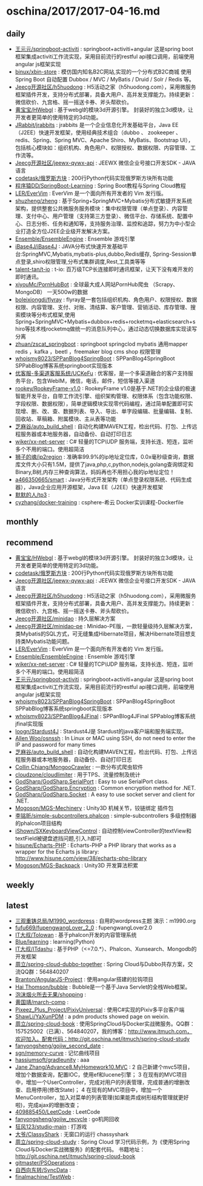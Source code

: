 # oschina/2017/2017-04-16.md



## daily

- [王元元/springboot-activiti](http://git.oschina.net/wyy396731037/springboot-activiti) : springboot+activiti+angular 这是spring boot框架集成activiti工作流实现，采用目前流行的restful api接口调用，前端使用angular js框架实现
- [binux/xbin-store](http://git.oschina.net/binu/xbin-store) : 模仿国内知名B2C网站,实现的一个分布式B2C商城 使用Spring Boot 自动配置 Dubbox / MVC / MyBatis / Druid / Solr / Redis 等。
- [Jeecg开源社区/h5huodong](http://git.oschina.net/jeecg/h5huodong) : H5活动之家（h5huodong.com），采用微服务框架插件开发，支持分布式部署，具备大用户、高并发支撑能力。持续更新：微信砍价、九宫格、摇一摇送卡券、斧头帮砍价。
- [黄宝宝/HWebgl](http://git.oschina.net/Mabel/hwebgl) : 基于webgl的模块3d开源引擎。 封装好的独立3d模块，让开发者更简单的使用特定的3d功能。
- [JRabbit/jrabbits](http://git.oschina.net/jeebases/jrabbits) : jrabbits 是一个企业信息化开发基础平台，Java EE（J2EE）快速开发框架，使用经典技术组合（dubbo 、 zookeeper 、redis、Spring、Spring MVC、Apache Shiro、MyBatis、Bootstrap UI），包括核心模块如：组织机构、角色用户、权限授权、数据权限、内容管理、工作流等。
- [Jeecg开源社区/jeewx-qywx-api](http://git.oschina.net/jeecg/jeewx-qywx-api) : JEEWX 微信企业号接口开发SDK - JAVA语言
- [codetask/俄罗斯方块](http://git.oschina.net/codetimer/eluosifangkuai) : 200行Python代码实现俄罗斯方块所有功能
- [程序猿DD/SpringBoot-Learning](http://git.oschina.net/didispace/SpringBoot-Learning) : Spring Boot教程与Spring Cloud教程
- [LER/EverVim](http://git.oschina.net/ler/EverVim) : EverVim 是一个面向所有开发者的 Vim 发行版。
- [shuzheng/zheng](http://git.oschina.net/shuzheng/zheng) : 基于Spring+SpringMVC+Mybatis分布式敏捷开发系统架构，提供整套公共微服务服务模块：集中权限管理（单点登录）、内容管理、支付中心、用户管理（支持第三方登录）、微信平台、存储系统、配置中心、日志分析、任务和通知等，支持服务治理、监控和追踪，努力为中小型企业打造全方位J2EE企业级开发解决方案。
- [Ensemble/EnsembleEngine](http://git.oschina.net/nanchengyinan/ensembleengine) : Ensemble 游戏引擎
- [iBase4J/iBase4J](http://git.oschina.net/iBase4J/iBase4J) : JAVA分布式快速开发基础平台:SpringMVC,Mybatis,mybatis-plus,dubbo,Redis缓存, Spring-Session单点登录,shiro权限管理,分布式集群调度,Rest,工具类等等
- [talent-tan/t-io](http://git.oschina.net/tywo45/t-io) : t-io: 百万级TCP长连接即时通讯框架，让天下没有难开发的即时通讯。
- [xiyouMc/PornHubBot](http://git.oschina.net/xiyouMc/pornhubbot) : 全球最大成人网站PornHub爬虫 （Scrapy、MongoDB） 一天500w的数据
- [boleixiongdi/flyray](http://git.oschina.net/boleixiongdi/flyray) : flyray是一套包括组织机构、角色用户、权限授权、数据权限、内容管理、支付、对账、清结算、客户管理、营销活动、库存管理、搜索模块等分布式框架,使用Spring+SpringMVC+Mybatis+dubbox+redis+rocketmq+elasticsearch+shiro等技术栈rocketmq做统一的消息队列中心，通过动态切换数据库实现读写分离
- [zhuan/zscat_springboot](http://git.oschina.net/catshen/zscat_springboot) : springboot springclod mybatis 通用mapper redis ，kafka ，beetl ，freemaker blog cms shop 权限管理
- [whoismy8023/SPPanBlog4SpringBoot](http://git.oschina.net/whoismy8023/sppanblog4springboot) : SPPanBlog4SpringBoot SPPabBlog博客系统springboot实现版本
- [优客服-多渠道客服系统/UCKeFu](http://git.oschina.net/ukewo/ukefu) : 优客服，是一个多渠道融合的客户支持服务平台，包含WebIM，微信，电话，邮件，短信等接入渠道
- [rookey/RookeyFrame-v1.0](http://git.oschina.net/rookey/RookeyFrame-v1.0) : RookeyFrame v1.0是基于.NET的企业级的极速智能开发平台，自带工作流引擎、组织架构管理、权限体系（包含功能权限、字段权限、数据权限），简单逻辑模块实现零代码编程，通过简单配置即可实现增、删、改、查、数据列表、导入、导出、单字段编辑、批量编辑、复制、回收站、草稿箱、附属模块、主从表等功能
- [芝麻谷/auto_build_shell](http://git.oschina.net/houjinxin/auto_build_shell) : 自动化构建MAVEN工程，检出代码、打包、上传远程服务器或本地服务器，自动备份、自动打印日志
- [wiker/xx-net-server](http://git.oschina.net/wiker/xx-tcp-server) : C# 轻量的TCP\UDP 服务端，支持长连、短连，监听多个不用的端口。使用超简洁
- [狮子的魂/ip2region](http://git.oschina.net/lionsoul/ip2region) : 准确率99.9%的ip地址定位库，0.0x毫秒级查询，数据库文件大小只有1.5M，提供了java,php,c,python,nodejs,golang查询绑定和Binary,B树,内存三种查询算法，妈妈再也不用担心我的ip地址定位！
- [a466350665/smart](http://git.oschina.net/a466350665/smart) : Java分布式开发架构（单点登录权限系统、代码生成器），Java企业应用开源框架，Java EE（J2EE）快速开发框架
- [默默的人/tp3](http://git.oschina.net/lyp256/tp3) : 
- [cyzhang/docker-training](http://git.oschina.net/dockerf/docker-training) : csphere-希云 Docker实训课程-Dockerfile


## monthly



## recommend

- [黄宝宝/HWebgl](http://git.oschina.net/Mabel/hwebgl) : 基于webgl的模块3d开源引擎。 封装好的独立3d模块，让开发者更简单的使用特定的3d功能。
- [codetask/俄罗斯方块](http://git.oschina.net/codetimer/eluosifangkuai) : 200行Python代码实现俄罗斯方块所有功能
- [Jeecg开源社区/jeewx-qywx-api](http://git.oschina.net/jeecg/jeewx-qywx-api) : JEEWX 微信企业号接口开发SDK - JAVA语言
- [Jeecg开源社区/h5huodong](http://git.oschina.net/jeecg/h5huodong) : H5活动之家（h5huodong.com），采用微服务框架插件开发，支持分布式部署，具备大用户、高并发支撑能力。持续更新：微信砍价、九宫格、摇一摇送卡券、斧头帮砍价。
- [Jeecg开源社区/minidao](http://git.oschina.net/jeecg/minidao) : 持久层解决方案
- [Jeecg开源社区/minidao-pe](http://git.oschina.net/jeecg/minidao-pe) : Minidao-PE版，一款轻量级持久层解决方案，类Mybatis的SQL方式，可无缝集成Hibernate项目，解决Hibernate项目想支持类Mybatis功能问题。
- [LER/EverVim](http://git.oschina.net/ler/EverVim) : EverVim 是一个面向所有开发者的 Vim 发行版。
- [Ensemble/EnsembleEngine](http://git.oschina.net/nanchengyinan/ensembleengine) : Ensemble 游戏引擎
- [wiker/xx-net-server](http://git.oschina.net/wiker/xx-tcp-server) : C# 轻量的TCP\UDP 服务端，支持长连、短连，监听多个不用的端口。使用超简洁
- [王元元/springboot-activiti](http://git.oschina.net/wyy396731037/springboot-activiti) : springboot+activiti+angular 这是spring boot框架集成activiti工作流实现，采用目前流行的restful api接口调用，前端使用angular js框架实现
- [whoismy8023/SPPanBlog4SpringBoot](http://git.oschina.net/whoismy8023/sppanblog4springboot) : SPPanBlog4SpringBoot SPPabBlog博客系统springboot实现版本
- [whoismy8023/SPPanBlog4JFinal](http://git.oschina.net/whoismy8023/sppanblog4jfinal) : SPPanBlog4JFinal SPPablog博客系统jfinal实现版
- [loogn/Stardust4J](http://git.oschina.net/loogn/stardust4j) : Stardust4J是 Stardust的java客户端和服务端实现。
- [Allen Woo/osnssh](http://git.oschina.net/osnoob/noobssh) : In Linux or MAC using SSH, do not need to enter the IP and password for many times
- [芝麻谷/auto_build_shell](http://git.oschina.net/houjinxin/auto_build_shell) : 自动化构建MAVEN工程，检出代码、打包、上传远程服务器或本地服务器，自动备份、自动打印日志
- [Collin Chiang/MongooCrawler](http://git.oschina.net/coliza/MongooCrawler) : 一款分布式爬虫软件
- [cloudzone/cloudlimiter](http://git.oschina.net/cloudzone/cloudlimiter) : 用于TPS、流量控制及统计
- [GodSharp/GodSharp.SerialPort](http://git.oschina.net/GodSharp/GodSharp.SerialPort) : Easy to use SerialPort class.
- [GodSharp/GodSharp.Encryption](http://git.oschina.net/GodSharp/GodSharp.Encryption) : Common encryption method for .NET.
- [GodSharp/GodSharp.Socket](http://git.oschina.net/GodSharp/GodSharp.Socket) : A easy to use socket server and client for .NET.
- [Mogoson/MGS-Mechinery](http://git.oschina.net/Mogoson/MGS-Mechinery) : Unity3D 机械关节，铰链绑定 插件包
- [李铭昕/simple-subcontrollers.phalcon](http://git.oschina.net/limingxinleo/simple-subcontrollers.phalcon) : simple-subcontrollers 多级控制器的phalcon项目结构
- [iShown/SXKeyboardViewControl](http://git.oschina.net/iShown/SXKeyboardViewControl) : 自动控制viewController的textView和textField被键盘遮挡问题,引入.h即可
- [hisune/Echarts-PHP](http://git.oschina.net/hisune/Echarts-PHP) : Echarts-PHP a PHP library that works as a wrapper for the Echarts js library: http://www.hisune.com/view/38/echarts-php-library
- [Mogoson/MGS-Backpack](http://git.oschina.net/Mogoson/MGS-Backpack) : Unity3D 开发算法积累


## weekly



## latest

- [三观重铸总局/M1990_wordpress](http://git.oschina.net/m1990/M1990_wordpress) : 自用的wordpress主题 演示：m1990.org
- [fufu669/fupengwangLover_2_0](http://git.oschina.net/fufu669/fupengwanglover_2_0) : fupengwangLover2.0
- [IT大叔/Tolowan](http://git.oschina.net/itdashu/Tolowan) : 基于phalcon开发的内容管理系统
- [Blue/learning](http://git.oschina.net/yuzhichao/learning) : learning(Python)
- [IT大叔/ITdashu](http://git.oschina.net/itdashu/itdashu) : 基于PHP（<=7.0.*）、Phalcon、Xunsearch、Mongodb的开发框架
- [周立/spring-cloud-dubbo-together](http://git.oschina.net/itmuch/spring-cloud-dubbo-together) : Spring Cloud与Dubbo共存方案，交流QQ群：564840207
- [Branton/AngularJS-Project](http://git.oschina.net/branton/angular20170326) : 使用angular搭建的拉钩项目
- [Hai Thomson/bubble](http://git.oschina.net/haithomson/bubble) : Bubble是一个基于Java Servlet的全栈Web框架。
- [泡沫烟火所去无果/shopping](http://git.oschina.net/zdd.chinabs/shopping) : 
- [黄国靖/march-comp](http://git.oschina.net/HGJing/march-comp) : 
- [Pixeez_Plus_Project/PixivUniversal](http://git.oschina.net/PixeezPlus/PixivUniversal) : 使用C#实现的Pixiv多平台客户端
- [ShawLi/YaXunPDM](http://git.oschina.net/shawlihaha/YaXunPDM) : a pdm products showed page on weixin.
- [周立/spring-cloud-book](http://git.oschina.net/itmuch/spring-cloud-book) : 使用SpringCloud与Docker实战微服务。QQ群：157525002（已满）、564840207，我的博客：http://www.itmuch.com，欢迎加入。配套代码：http://git.oschina.net/itmuch/spring-cloud-study
- [fanyongsheng/gojiw_second_date](http://git.oschina.net/fys91/gojiw_second_date) : 
- [sgn/memory-curve](http://git.oschina.net/zadff/memory-curve) : 记忆曲线项目
- [hassiumsoft/gradleunity](http://git.oschina.net/hassiumsoft/gradleunity) : aaa
- [Jane Zhang/Advance8.MyHomework10.MVC](http://git.oschina.net/gainorloss_259/advance8-myhomework10-mvc) : 2 自己新建个mvc5项目，增加个数据查询，配置IOC，使用ef和lucene引擎； 3 在现有的MVC项目中，增加一个UserController，完成对用户的列表管理，完成普通的增删改查、启用停用(修改State)； 4 在现有的MVC项目中，增加一个MenuController，加入对菜单的列表管理(如果能弄成树形结构管理就更好啦)，完成ajax的增删改查；
- [409885450/LeetCode](http://git.oschina.net/409885450/LeetCode) : LeetCode
- [fanyongsheng/gojiw_recycle](http://git.oschina.net/fys91/gojiw_recycle) : go机网回收
- [狂风123/studio-main](http://git.oschina.net/xgyin/studio-main) : 打游戏
- [大爷/ClassyShark](http://git.oschina.net/safei/classyshark) : 无窗口的运行 chassyshark
- [周立/spring-cloud-study](http://git.oschina.net/itmuch/spring-cloud-study) : Spring Cloud 学习代码示例，为《使用Spring Cloud与Docker实战微服务》的配套代码。 书籍地址：http://git.oschina.net/itmuch/spring-cloud-book
- [gitmaster/PSOperations](http://git.oschina.net/gitmaster/PSOperations) : 
- [自西向东转/SyncData](http://git.oschina.net/ghi/syncdata) : 
- [finalmachine/TestWeb](http://git.oschina.net/finalmachine/TestWeb) : 
